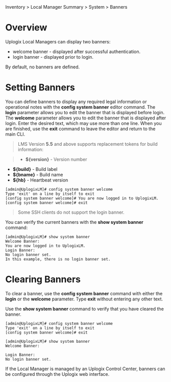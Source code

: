 <!-- 5.4 -->

<div class='ucc' />Inventory > Local Manager Summary > System > Banners</div>

# Overview

Uplogix Local Managers can display two banners:

* welcome banner - displayed after successful authentication.
* login banner - displayed prior to login.

By default, no banners are defined.

# Setting Banners

You can define banners to display any required legal information or operational notes with the **config system banner** editor command. The **login** parameter allows you to edit the banner that is displayed before login. The **welcome** parameter allows you to edit the banner that is displayed after login. Enter the desired text, which may use more than one line. When you are finished, use the **exit** command to leave the editor and return to the main CLI.

> LMS Version **5.5** and above supports replacement tokens for build information:

> - **${version}** - Version number
- **${build}** - Build label
- **${bname}** - Build name
- **${hb}** - Heartbeat version



```
[admin@UplogixLM]# config system banner welcome
Type 'exit' on a line by itself to exit
[config system banner welcome]# You are now logged in to UplogixLM.
[config system banner welcome]# exit
```


> Some SSH clients do not support the login banner.

You can verify the current banners with the **show system banner** command:

```
[admin@UplogixLM]# show system banner
Welcome Banner:
You are now logged in to UplogixLM.
Login Banner:
No login banner set.
In this example, there is no login banner set.
```

# Clearing Banners

To clear a banner, use the **config system banner** command with either the **login** or the **welcome** parameter. Type **exit** without entering any other text.
 
Use the **show system banner** command to verify that you have cleared the banner.

```
[admin@UplogixLM]# config system banner welcome
Type 'exit' on a line by itself to exit
[config system banner welcome]# exit

[admin@UplogixLM]# show system banner
Welcome Banner:

Login Banner:
No login banner set.
```

If the Local Manager is managed by an Uplogix Control Center, banners can be configured through the Uplogix web interface.